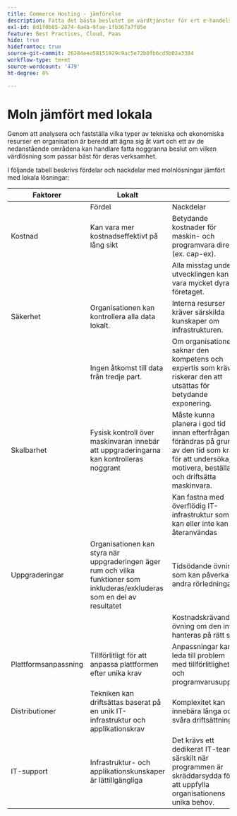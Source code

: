 ```yaml
---
title: Commerce Hosting - jämförelse
description: Fatta det bästa beslutet om värdtjänster för ert e-handelsprojekt genom att läsa den här jämförelsetabellen.
exl-id: 8d1f0b85-2874-4a4b-9fae-1fb367a7f85e
feature: Best Practices, Cloud, Paas
hide: true
hidefromtoc: true
source-git-commit: 26284eea58151929c9ac5e72b0fb6cd5b02a3384
workflow-type: tm+mt
source-wordcount: '479'
ht-degree: 0%

---
```


# Moln jämfört med lokala

Genom att analysera och fastställa vilka typer av tekniska och ekonomiska resurser en organisation är beredd att ägna sig åt vart och ett av de nedanstående områdena kan handlare fatta noggranna beslut om vilken värdlösning som passar bäst för deras verksamhet.

I följande tabell beskrivs fördelar och nackdelar med molnlösningar jämfört med lokala lösningar:

<table>
    <thead>
        <tr>
            <th>Faktorer</th>
            <th>Lokalt</th>
            <th></th>
            <th>Cloud</th>
            <th></th>
        </tr>
    </thead>
    <tbody>
        <tr>
            <td></td>
            <td>Fördel</td>
            <td>Nackdelar</td>
            <td>Fördel</td>
            <td>Nackdelar</td>
        </tr>
        <tr>
            <td>Kostnad</td>
            <td>Kan vara mer kostnadseffektivt på lång sikt</td>
            <td>Betydande kostnader för maskin- och programvara direkt (ex. cap-ex).</td>
            <td>Förutsägbara prenumerationspriser.</td>
            <td>Långsiktig kostnadsprognos krävs.</td>
        </tr>
        <tr>
            <td></td>
            <td></td>
            <td>Alla misstag under utvecklingen kan vara mycket dyra för företaget.</td>
            <td>Kostnaderna kan budgeteras direkt och inga direkta maskinvaru-/programvaruinvesteringar krävs.</td>
            <td>Licenskostnaderna kan minska maskinvarubesparingarna</td>
        </tr>
        <tr>
            <td>Säkerhet</td>
            <td>Organisationen kan kontrollera alla data lokalt.</td>
            <td>Interna resurser kräver särskilda kunskaper om infrastrukturen.</td>
            <td>Avancerad datasäkerhet är tillgänglig och lätt att hantera för organisationer.</td>
            <td>Aktivt riktat av hackare</td>
        </tr>
        <tr>
            <td></td>
            <td>Ingen åtkomst till data från tredje part.</td>
            <td>Om organisationen saknar den kompetens och expertis som krävs riskerar den att utsättas för betydande exponering.</td>
            <td></td>
            <td>Data kan nås av tredje part.</td>
        </tr>
        <tr>
            <td>Skalbarhet</td>
            <td>Fysisk kontroll över maskinvaran innebär att uppgraderingarna kan kontrolleras noggrant</td>
            <td>Måste kunna planera i god tid innan efterfrågan förändras på grund av den tid som krävs för att undersöka, motivera, beställa och driftsätta maskinvara.</td>
            <td>Molnresurser kan snabbt justeras för att passa specifika behov</td>
            <td>Kostnaderna ökar när molninfrastrukturen hanteras felaktigt och inte spåras korrekt</td>
        </tr>
        <tr>
            <td></td>
            <td></td>
            <td>Kan fastna med överflödig IT-infrastruktur som kan eller inte kan återanvändas</td>
            <td></td>
            <td></td>
        </tr>
        <tr>
            <td>Uppgraderingar</td>
            <td>Organisationen kan styra när uppgraderingen äger rum och vilka funktioner som inkluderas/exkluderas som en del av resultatet</td>
            <td>Tidsödande övning som kan påverka andra rörledningar</td>
            <td>Snabba och kostnadseffektiva övningar med låg effekt på andra arbetsflöden</td>
            <td>SaaS-leverantören hanterar uppgraderingen, och organisationen är inte alltid medveten om hur webbplatsen kommer att se ut när den är klar eller påverkas</td>
        </tr>
        <tr>
            <td></td>
            <td></td>
            <td>Kostnadskrävande övning om den inte hanteras på rätt sätt</td>
            <td></td>
            <td></td>
        </tr>
        <tr>
            <td>Plattformsanpassning</td>
            <td>Tillförlitligt för att anpassa plattformen efter unika krav</td>
            <td>Anpassningar kan leda till problem med tillförlitlighet och programvarusupport</td>
            <td>SaaS-plattformarna är relativt stabila. Uppdateringarna är iterativa och enkla att hantera</td>
            <td>SaaS minimerar möjligheten att ändra plattformen</td>
        </tr>
        <tr>
            <td>Distributioner</td>
            <td>Tekniken kan driftsättas baserat på en unik IT-infrastruktur och applikationskrav</td>
            <td>Komplexitet kan innebära långa och svåra driftsättningar</td>
            <td>SaaS är tillförlitlig och enkel att driftsätta</td>
            <td>SaaS implementeras vanligtvis med en lägsta gemensamma nämnare, vilket ibland kan leda till begränsad funktionalitet</td>
        </tr>
        <tr>
            <td>IT-support</td>
            <td>Infrastruktur- och applikationskunskaper är lättillgängliga</td>
            <td>Det krävs ett dedikerat IT-team, särskilt när programmen är skräddarsydda för att uppfylla organisationens unika behov.</td>
            <td>Den försiktighet som är inbyggd i molndriftsättningar innebär att IT-support kan hantera mer med mindre tid och arbete.</td>
            <td>Inlärningskurvan för molnet är stor och personalen med lämplig utbildning är dyr</td>
        </tr>
    </tbody>
</table>
